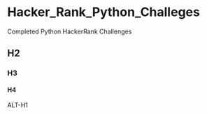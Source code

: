 # Hacker_Rank_Python_Challeges
Completed Python HackerRank Challenges
## H2

### H3

#### H4

ALT-H1

